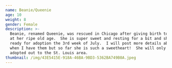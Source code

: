 ```yaml
---
name: Beanie/Queenie
age: 10
weight: 8
gender: Female
description: >-
  Beanie, renamed Queenie, was rescued in Chicago after giving birth to a litter
  at her ripe old age.  She is super sweet and resting for a bit and should be
  ready for adoption the 3rd week of July.  I will post more details about her
  when I have them but so far she is such a sweetheart!  She will only be
  adopted out to the St. Louis area.
thumbnail: /img/43E5415E-918A-46BA-9BD3-5362BA749B0A.jpeg
---
```


